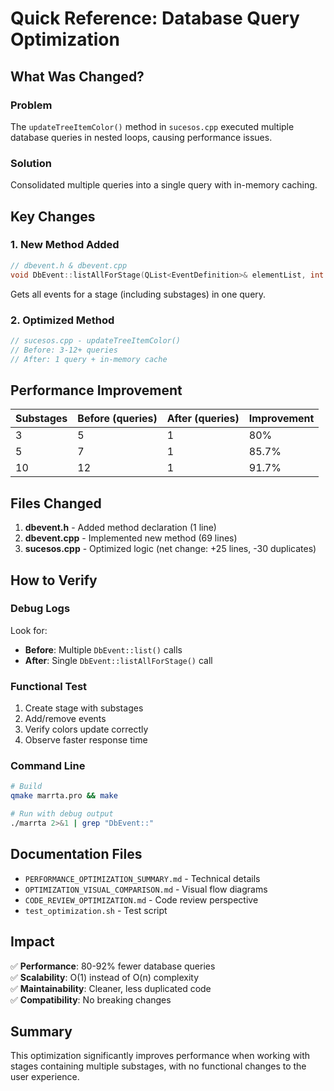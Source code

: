 # Quick Reference: Database Query Optimization

## What Was Changed?

### Problem
The `updateTreeItemColor()` method in `sucesos.cpp` executed multiple database queries in nested loops, causing performance issues.

### Solution
Consolidated multiple queries into a single query with in-memory caching.

## Key Changes

### 1. New Method Added
```cpp
// dbevent.h & dbevent.cpp
void DbEvent::listAllForStage(QList<EventDefinition>& elementList, int stage)
```
Gets all events for a stage (including substages) in one query.

### 2. Optimized Method
```cpp
// sucesos.cpp - updateTreeItemColor()
// Before: 3-12+ queries
// After: 1 query + in-memory cache
```

## Performance Improvement

| Substages | Before (queries) | After (queries) | Improvement |
|-----------|-----------------|-----------------|-------------|
| 3 | 5 | 1 | 80% |
| 5 | 7 | 1 | 85.7% |
| 10 | 12 | 1 | 91.7% |

## Files Changed

1. **dbevent.h** - Added method declaration (1 line)
2. **dbevent.cpp** - Implemented new method (69 lines)
3. **sucesos.cpp** - Optimized logic (net change: +25 lines, -30 duplicates)

## How to Verify

### Debug Logs
Look for:
- **Before**: Multiple `DbEvent::list()` calls
- **After**: Single `DbEvent::listAllForStage()` call

### Functional Test
1. Create stage with substages
2. Add/remove events
3. Verify colors update correctly
4. Observe faster response time

### Command Line
```bash
# Build
qmake marrta.pro && make

# Run with debug output
./marrta 2>&1 | grep "DbEvent::"
```

## Documentation Files

- `PERFORMANCE_OPTIMIZATION_SUMMARY.md` - Technical details
- `OPTIMIZATION_VISUAL_COMPARISON.md` - Visual flow diagrams
- `CODE_REVIEW_OPTIMIZATION.md` - Code review perspective
- `test_optimization.sh` - Test script

## Impact

✅ **Performance**: 80-92% fewer database queries  
✅ **Scalability**: O(1) instead of O(n) complexity  
✅ **Maintainability**: Cleaner, less duplicated code  
✅ **Compatibility**: No breaking changes  

## Summary

This optimization significantly improves performance when working with stages containing multiple substages, with no functional changes to the user experience.
